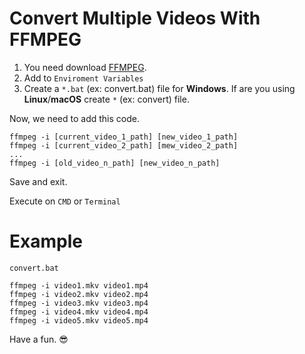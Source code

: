 # Convert Multiple Videos With FFMPEG

1. You need download [FFMPEG](https://ffmpeg.org/download.html).
2. Add to `Enviroment Variables`
3. Create a `*.bat` (ex: convert.bat) file for **Windows**. If are you using **Linux**/**macOS** create `*` (ex: convert) file.

Now, we need to add this code.

```
ffmpeg -i [current_video_1_path] [new_video_1_path]
ffmpeg -i [current_video_2_path] [mew_video_2_path]
...
ffmpeg -i [old_video_n_path] [new_video_n_path]
```

Save and exit.

Execute on `CMD` or `Terminal`

# Example

`convert.bat`
```
ffmpeg -i video1.mkv video1.mp4
ffmpeg -i video2.mkv video2.mp4
ffmpeg -i video3.mkv video3.mp4
ffmpeg -i video4.mkv video4.mp4
ffmpeg -i video5.mkv video5.mp4
```

Have a fun. 😎
